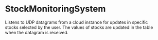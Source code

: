 # StockMonitoringSystem
Listens to UDP datagrams from a cloud instance for updates in specific stocks selected by the user. The values of stocks are updated in the table when the datagram is received.

